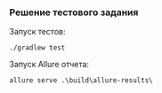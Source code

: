 ### Решение тестового задания

Запуск тестов:
```
./gradlew test
```

Запуск Allure отчета: 
```
allure serve .\build\allure-results\
```
